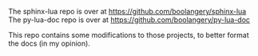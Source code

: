 The sphinx-lua repo is over at https://github.com/boolangery/sphinx-lua
The py-lua-doc repo is over at https://github.com/boolangery/py-lua-doc

This repo contains some modifications to those projects, to better format the docs (in my opinion).
